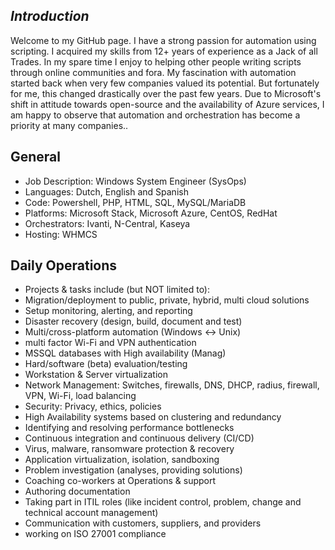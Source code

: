 ## _Introduction_

Welcome to my GitHub page.
I have a strong passion for automation using scripting. I acquired my skills from 12+ years of experience as a Jack of all Trades. In my spare time I enjoy to helping other people writing scripts through online communities and fora. My fascination with automation started back when very few companies valued its potential. But fortunately for me, this changed drastically over the past few years. Due to Microsoft's shift in attitude towards open-source and the availability of Azure services, I am happy to observe that automation and orchestration has become a priority at many companies..

## General
- Job Description: Windows System Engineer (SysOps)
- Languages: Dutch, English and Spanish
- Code: Powershell, PHP, HTML, SQL, MySQL/MariaDB
- Platforms: Microsoft Stack, Microsoft Azure, CentOS, RedHat
- Orchestrators: Ivanti, N-Central, Kaseya
- Hosting: WHMCS

## Daily Operations
- Projects & tasks include (but NOT limited to):
- Migration/deployment to public, private, hybrid, multi cloud solutions
- Setup monitoring, alerting, and reporting
- Disaster recovery (design, build, document and test)
- Multi/cross-platform automation (Windows <-> Unix)
- multi factor Wi-Fi and VPN authentication
- MSSQL databases with High availability (Manag)
- Hard/software (beta) evaluation/testing
- Workstation & Server virtualization
- Network Management: Switches, firewalls, DNS, DHCP, radius, firewall, VPN, Wi-Fi, load balancing
- Security: Privacy, ethics, policies
- High Availability systems based on clustering and redundancy
- Identifying and resolving performance bottlenecks
- Continuous integration and continuous delivery (CI/CD)
- Virus, malware, ransomware protection & recovery
- Application virtualization, isolation, sandboxing
- Problem investigation (analyses, providing solutions)
- Coaching co-workers at Operations & support
- Authoring documentation
- Taking part in ITIL roles (like incident control, problem, change and technical account management)
- Communication with customers, suppliers, and providers
- working on ISO 27001 compliance
